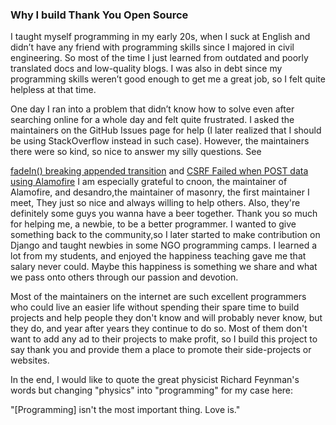 ### Why I build Thank You Open Source
I taught myself programming in my early 20s, when I suck at English and didn’t have any friend with programming skills since I majored in civil engineering. So most of the time I just learned from outdated and poorly translated docs and low-quality blogs. I was also in debt since my programming skills weren’t good enough to get me a great job, so I felt quite helpless at that time.

One day I ran into a problem that didn’t know how to solve even after searching online for a whole day and felt quite frustrated. I asked the maintainers on the GitHub Issues page for help (I later realized that I should be using StackOverflow instead in such case). However, the maintainers there were so kind, so nice to answer my silly questions. See

[fadeIn() breaking appended transition](https://github.com/desandro/masonry/issues/824) and [CSRF Failed when POST data using Alamofire](https://github.com/Alamofire/Alamofire/issues/1118)
I am especially grateful to cnoon, the maintainer of Alamofire, and desandro,the maintainer of masonry, the first maintainer I meet, They just so nice and always willing to help others. Also, they're definitely some guys you wanna have a beer together. Thank you so much for helping me, a newbie, to be a better programmer. I wanted to give something back to the community,so I later started to make contribution on Django and taught newbies in some NGO programming camps. I learned a lot from my students, and enjoyed the happiness teaching gave me that salary never could. Maybe this happiness is something we share and what we pass onto others through our passion and devotion.

Most of the maintainers on the internet are such excellent programmers who could live an easier life without spending their spare time to build projects and help people they don't know and will probably never know, but they do, and year after years they continue to do so. Most of them don't want to add any ad to their projects to make profit, so I build this project to say thank you and provide them a place to promote their side-projects or websites.

In the end, I would like to quote the great physicist Richard Feynman's words but changing "physics" into "programming" for my case here:

"[Programming] isn't the most important thing. Love is."
